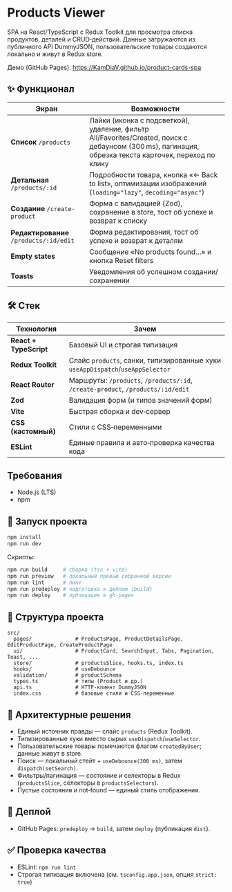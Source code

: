 # Products Viewer

SPA на React/TypeScript с Redux Toolkit для просмотра списка продуктов, деталей и CRUD‑действий. Данные загружаются из публичного API DummyJSON, пользовательские товары создаются локально и живут в Redux store.

Демо (GitHub Pages): https://KamDiaV.github.io/product-cards-spa

## ✨ Функционал

| Экран | Возможности |
| --- | --- |
| **Список** `/products` | Лайки (иконка с подсветкой), удаление, фильтр All/Favorites/Created, поиск с дебаунсом (300 ms), пагинация, обрезка текста карточек, переход по клику |
| **Детальная** `/products/:id` | Подробности товара, кнопка «← Back to list», оптимизации изображений (`loading="lazy"`, `decoding="async"`) |
| **Создание** `/create-product` | Форма с валидацией (Zod), сохранение в store, тост об успехе и возврат к списку |
| **Редактирование** `/products/:id/edit` | Форма редактирования, тост об успехе и возврат к деталям |
| **Empty states** | Сообщение «No products found…» и кнопка Reset filters |
| **Toasts** | Уведомления об успешном создании/сохранении |

## 🛠 Стек

| Технология | Зачем |
| --- | --- |
| **React + TypeScript** | Базовый UI и строгая типизация |
| **Redux Toolkit** | Слайс `products`, санки, типизированные хуки `useAppDispatch`/`useAppSelector` |
| **React Router** | Маршруты: `/products`, `/products/:id`, `/create-product`, `/products/:id/edit` |
| **Zod** | Валидация форм (и типов значений форм) |
| **Vite** | Быстрая сборка и dev‑сервер |
| **CSS (кастомный)** | Стили с CSS‑переменными |
| **ESLint** | Единые правила и авто‑проверка качества кода |

## Требования

- Node.js (LTS)
- npm

## 🚀 Запуск проекта

```bash
npm install
npm run dev
```

Скрипты:

```bash
npm run build     # сборка (tsc + vite)
npm run preview   # локальный превью собранной версии
npm run lint      # линт
npm run predeploy # подготовка к деплою (build)
npm run deploy    # публикация в gh-pages
```

## 📁 Структура проекта

```
src/
  pages/              # ProductsPage, ProductDetailsPage, EditProductPage, CreateProductPage
  ui/                 # ProductCard, SearchInput, Tabs, Pagination, Toast, ...
  store/              # productsSlice, hooks.ts, index.ts
  hooks/              # useDebounce
  validation/         # productSchema
  types.ts            # типы (Product и др.)
  api.ts              # HTTP‑клиент DummyJSON
  index.css           # базовые стили и CSS‑переменные
```

## 🧩 Архитектурные решения

- Единый источник правды — слайс `products` (Redux Toolkit).
- Типизированные хуки вместо сырых `useDispatch`/`useSelector`.
- Пользовательские товары помечаются флагом `createdByUser`; данные живут в store.
- Поиск — локальный стейт + `useDebounce(300 ms)`, затем `dispatch(setSearch)`.
- Фильтры/пагинация — состояние и селекторы в Redux (`productsSlice`, селекторы в `productsSelectors`).
- Пустые состояния и not‑found — единый стиль отображения.

## 🚢 Деплой

- GitHub Pages: `predeploy` → `build`, затем `deploy` (публикация `dist`).

## ✅ Проверка качества

- ESLint: `npm run lint`
- Строгая типизация включена (см. `tsconfig.app.json`, опция `strict: true`)
